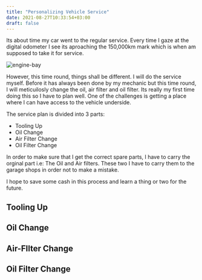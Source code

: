 ```yaml
---
title: "Personalizing Vehicle Service"
date: 2021-08-27T10:33:54+03:00
draft: false
---
```


Its about time my car went to the regular service. Every time I gaze at the
digital odometer I see its aproaching the 150,000km mark which is when am 
supposed to take it for service. 

![engine-bay](/img/gnp/info.jpg)

However, this time round, things shall be different. I will do the service myself.
Before it has always been done by my mechanic but this time round, I will
meticuilosly change the oil, air filter and oil filter. Its really my first time
doing this so I have to plan well. One of the challenges is getting a place where
I can have access to the vehicle underside. 

The service plan is divided into 3 parts:

* Tooling Up
* Oil Change
* Air Filter Change
* Oil Filter Change

In order to make sure that I get the correct spare parts, I have to carry the
orginal part i.e: The Oil and Air filters. These two I have to carry them to
the garage shops in order not to make a mistake.

I hope to save some cash in this process and learn a thing or two for the future.

## Tooling Up

## Oil Change

## Air-FIlter Change

## Oil Filter Change
